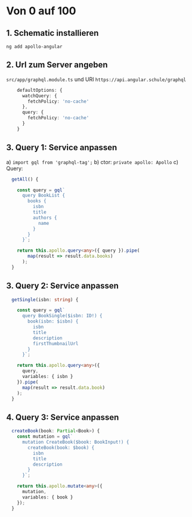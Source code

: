 # Von 0 auf 100

## 1. Schematic installieren

`ng add apollo-angular`

## 2. Url zum Server angeben

`src/app/graphql.module.ts` und URI `https://api.angular.schule/graphql`

```ts
    defaultOptions: {
      watchQuery: {
        fetchPolicy: 'no-cache'
      },
      query: {
        fetchPolicy: 'no-cache'
      }
    }
```

## 3. Query 1: Service anpassen

a) `import gql from 'graphql-tag';`
b) ctor: `private apollo: Apollo`
c) Query:

```ts
  getAll() {

    const query = gql`
      query BookList {
        books {
          isbn
          title
          authors {
            name
          }
        }
      }`;

    return this.apollo.query<any>({ query }).pipe(
        map(result => result.data.books)
      );
  }
```

## 3. Query 2: Service anpassen

```ts
  getSingle(isbn: string) {

    const query = gql`
      query BookSingle($isbn: ID!) {
        book(isbn: $isbn) {
          isbn
          title
          description
          firstThumbnailUrl
        }
      }`;

    return this.apollo.query<any>({
      query,
      variables: { isbn }
    }).pipe(
      map(result => result.data.book)
    );
  }
```

## 4. Query 3: Service anpassen

```ts
  createBook(book: Partial<Book>) {
    const mutation = gql`
      mutation CreateBook($book: BookInput!) {
        createBook(book: $book) {
          isbn
          title
          description
        }
      }`;

    return this.apollo.mutate<any>({
      mutation,
      variables: { book }
    });
  }
```


 

